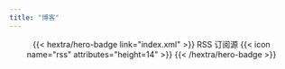 ```yaml
---
title: "博客"
---
```


<div style="text-align: center; margin-top: 1em;">
{{< hextra/hero-badge link="index.xml" >}}
  <span>RSS 订阅源</span>
  {{< icon name="rss" attributes="height=14" >}}
{{< /hextra/hero-badge >}}
</div>